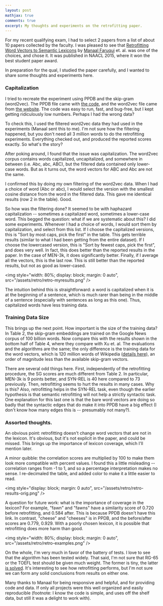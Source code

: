 ```yaml
---
layout: post
mathjax: true
comments: true
excerpt: My thoughts and experiments on the retrofitting paper.
---
```


For my recent qualifying exam, I had to select 2 papers from a list of about 10 papers collected by the faculty. I was pleased to see that [Retrofitting Word Vectors to Semantic Lexicons](http://www.cs.cmu.edu/~mfaruqui/papers/naacl15-retrofitting.pdf) by [Manaal Faruqui](http://www.cs.cmu.edu/~mfaruqui/) et. al. was one of the choices, and chose it. It was published in NAACL 2015, where it won the best student paper award.

In preparation for the qual, I studied the paper carefully, and I wanted to share some thoughts and experiments here. 

### Capitalization

I tried to recreate the experiment using PPDB and the skip-gram (word2vec). The PPDB file came with [the code](https://github.com/mfaruqui/retrofitting/), and the word2vec file came from [the website](https://code.google.com/p/word2vec/#Pre-trained_word_and_phrase_vectors). The code was easy to run, fast, and bug-free, but I kept getting ridiculously low numbers. Perhaps I had the wrong data?

To check this, I used the filtered word2vec data they had used in the experiments (Manaal sent this to me). I'm not sure how the filtering happened, but you don't need all 3 million words to do the retrofitting experiments. Everything checked out, and produced the reported scores exactly. So what's the story?

After poking around, I found that the issue was capitalization. The word2vec corpus contains words capitalized, uncapitalized, and somewhere in between (i.e. Abc, abc, ABC), but the filtered data contained only lower-case words. But as it turns out, the word vectors for ABC and Abc are not the same.

I confirmed this by doing my own filtering of the word2vec data. When I had a choice of word (Abc or abc), I would select the version with the smallest cosine distance from the word in the filtered data. This gave me identical results (row 2 in the table). Good.

So how was the filtering done? It seemed to be with haphazard capitalization -- sometimes a capitalized word, sometimes a lower-case word. This begged the question: what if we are systematic about this? I did some experiments. Whenever I had a choice of words, I would sort them by capitalization, and select from this list. If I choose the capitalized versions, this is "Sort by most caps, pick the first" in the table. This gets terrible results (similar to what I had been getting from the entire dataset). If I choose the lowercased version, this is "Sort by fewest caps, pick the first", and does very well. In fact, this does better than the reported results in the paper. In the case of MEN-3k, it does significantly better. Finally, if I average all the vectors, this is the last row. This is still better than the reported results, but not as good as lower-cased. 

<img style="width: 80%; display: block; margin: 0 auto", src="/assets/retro/retro-myresults.png" />

The intuition behind this is straightforward: a word is capitalized when it is at the beginning of a sentence, which is much rarer than being in the middle of a sentence (especially with sentences as long as this one). Thus, capitalized words have less training data. 

### Training Data Size

This brings up the next point. How important is the size of the training data? In Table 2, the skip-gram embeddings are trained on the Google News corpus of 100 billion words. Now compare this with the results shown in the bottom half of Table 4, where they compare with Xu et. al. The evaluations and the algorithms are the same; the only difference is the training data for the word vectors, which is 120 million words of Wikipedia ([details here](http://research.microsoft.com/pubs/226869/[CIKM2014]%20RC-NET.pdf)), an order of magnitude less than the available skip-gram vectors.

There are several odd things here. First, independently of the retrofitting procedure, the SG scores are much different from Table 2. In particular, MEN-3k is 9 points better, and SYN-REL is 40 here compared to 73 previously. Then, retrofitting seems to hurt the results in many cases. Why is this? Also, retrofitting helps in the SYN-REL task, even though the earlier hypothesis is that semantic retrofitting will not help a strictly syntactic task. One explanation for this last one is that the bare word vectors are doing so badly that the syntactic edges that do make it into PPDB have a big effect (I don't know how many edges this is -- presumably not many?).

### Assorted thoughts.

An obvious point: retrofitting doesn't change word vectors that are not in the lexicon. It's obvious, but it's not explicit in the paper, and could be missed. This brings up the importance of lexicon coverage, which I'll mention later.

A minor quibble: the correlation scores are multiplied by 100 to make them look more compatible with percent values. I found this a little misleading -- correlation ranges from -1 to 1, and so a percentage interpretation makes no sense. I re-decimaled the table, and added color to make it a little easier to read.

<img style="display: block; margin: 0 auto", src="/assets/retro/retro-results-orig.png" />


A question for future work: what is the importance of coverage in the lexicon? For example, "fawn" and "fawns" have a similarity score of 0.720 before retrofitting, and 0.584 after. This is because PPDB doesn't have this link. In contrast, "cheese" and "cheeses" is in PPDB, and the before/after scores are 0.779, 0.929. With a poorly chosen lexicon, it is possible that retrofitting does more harm than good.

<img style="width: 80%; display: block; margin: 0 auto", src="/assets/retro/retro-examples.png" />



On the whole, I'm very much in favor of the battery of tests. I love to see that the algorithm has been tested widely. That said, I'm not sure that RG-65 or the TOEFL test should be given much weight. The former is tiny, the latter [is solved](http://aclweb.org/aclwiki/index.php?title=TOEFL_Synonym_Questions_(State_of_the_art)). It's interesting to see how retrofitting performs, but I'm not sure we can form any solid conclusions from results on either one. 


<!-- [Original repository](https://github.com/mfaruqui/retrofitting/).
[My fork](https://gitlab-beta.engr.illinois.edu/mayhew2/retrofitting). -->

Many thanks to Manaal for being responsive and helpful, and for providing code and data. If only all projects were this well organized and easily reproducible (footnote: I know the code is simple, and uses off the shelf data, but still it was a delight to work with).





 

